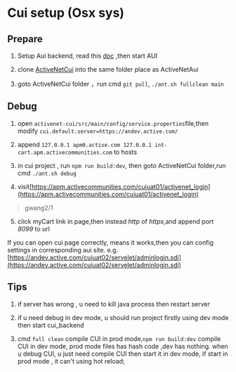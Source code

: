 # Cui setup (Osx sys)

## Prepare

1. Setup Aui backend, read this [doc](./auibackend_setup.md) ,then start AUI

2. clone [ActiveNetCui](git@gitlab.dev.activenetwork.com:ActiveNet/activenet-cui.git) into the same folder place as ActiveNetAui

3. goto ActiveNetCui folder ，run cmd `git pull`, `./ant.sh fullclean main`

## Debug

1. open `activenet-cui/src/main/config/service.properties`file,then modify `cui.default.server=https://andev.active.com/`

2. append `127.0.0.1 apm0.active.com 127.0.0.1 int-cart.apm.activecommunities.com` to hosts

3. in cui project , run `npm run build:dev`, then goto ActiveNetCui folder,run cmd `./ant.sh debug`

4. visit[https://apm.activecommunities.com/cuiuat01/activenet_login](https://apm.activecommunities.com/cuiuat01/activenet_login)

> gwang2/1

5. click myCart link in page,then instead *http* of *https*,and append port *8099* to url

If you can open cui page correctly, means it works,then you can config settings in corresponding aui site.
e.g.[https://andev.active.com/cuiuat02/servelet/adminlogin.sdi](https://andev.active.com/cuiuat02/servelet/adminlogin.sdi)

## Tips

1. if server has wrong , u need to kill java process then restart server

2. if u need debug in dev mode, u should run project firstly using dev mode then start cui_backend

3. cmd `full clean` compile CUI in prod mode,`npm run build:dev` compile CUI in dev mode, prod mode files has hash code ,dev has nothing. when u debug CUI, u just need compile CUI then start it in dev mode, if start in prod mode , it can't using hot reload;
